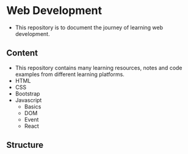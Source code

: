 # Web Development
- This repository is to document the journey of learning web development.
## Content
- This repository contains many learning resources, notes and code examples from
different learning platforms.
- HTML
- CSS
- Bootstrap
- Javascript
  - Basics
  - DOM
  - Event
  - React
## Structure
